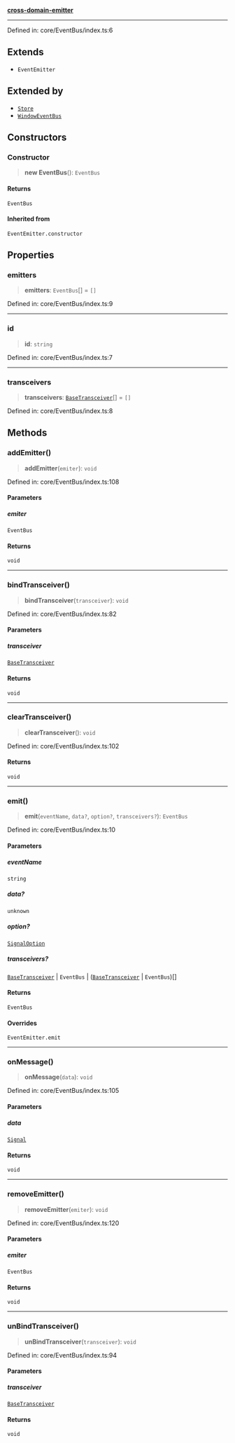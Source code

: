 [**cross-domain-emitter**](../README.md)

***

Defined in: core/EventBus/index.ts:6

## Extends

- `EventEmitter`

## Extended by

- [`Store`](Store.md)
- [`WindowEventBus`](WindowEventBus.md)

## Constructors

### Constructor

> **new EventBus**(): `EventBus`

#### Returns

`EventBus`

#### Inherited from

`EventEmitter.constructor`

## Properties

### emitters

> **emitters**: `EventBus`[] = `[]`

Defined in: core/EventBus/index.ts:9

***

### id

> **id**: `string`

Defined in: core/EventBus/index.ts:7

***

### transceivers

> **transceivers**: [`BaseTransceiver`](BaseTransceiver.md)[] = `[]`

Defined in: core/EventBus/index.ts:8

## Methods

### addEmitter()

> **addEmitter**(`emiter`): `void`

Defined in: core/EventBus/index.ts:108

#### Parameters

##### emiter

`EventBus`

#### Returns

`void`

***

### bindTransceiver()

> **bindTransceiver**(`transceiver`): `void`

Defined in: core/EventBus/index.ts:82

#### Parameters

##### transceiver

[`BaseTransceiver`](BaseTransceiver.md)

#### Returns

`void`

***

### clearTransceiver()

> **clearTransceiver**(): `void`

Defined in: core/EventBus/index.ts:102

#### Returns

`void`

***

### emit()

> **emit**(`eventName`, `data?`, `option?`, `transceivers?`): `EventBus`

Defined in: core/EventBus/index.ts:10

#### Parameters

##### eventName

`string`

##### data?

`unknown`

##### option?

[`SignalOption`](../interfaces/SignalOption.md)

##### transceivers?

[`BaseTransceiver`](BaseTransceiver.md) | `EventBus` | ([`BaseTransceiver`](BaseTransceiver.md) \| `EventBus`)[]

#### Returns

`EventBus`

#### Overrides

`EventEmitter.emit`

***

### onMessage()

> **onMessage**(`data`): `void`

Defined in: core/EventBus/index.ts:105

#### Parameters

##### data

[`Signal`](../interfaces/Signal.md)

#### Returns

`void`

***

### removeEmitter()

> **removeEmitter**(`emiter`): `void`

Defined in: core/EventBus/index.ts:120

#### Parameters

##### emiter

`EventBus`

#### Returns

`void`

***

### unBindTransceiver()

> **unBindTransceiver**(`transceiver`): `void`

Defined in: core/EventBus/index.ts:94

#### Parameters

##### transceiver

[`BaseTransceiver`](BaseTransceiver.md)

#### Returns

`void`

